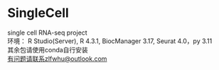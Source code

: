 # SingleCell
single cell RNA-seq project
<br />环境： R Studio(Server), R 4.3.1, BiocManager 3.17, Seurat 4.0，py 3.11
<br />其余包请使用conda自行安装
<br />有问题请联系zlfwhu@outlook.com
